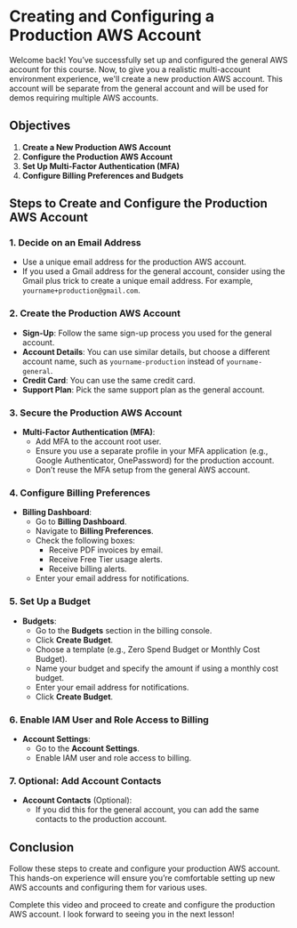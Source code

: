 # Creating and Configuring a Production AWS Account

Welcome back! You’ve successfully set up and configured the general AWS account for this course. Now, to give you a realistic multi-account environment experience, we'll create a new production AWS account. This account will be separate from the general account and will be used for demos requiring multiple AWS accounts.

## Objectives

1. **Create a New Production AWS Account**
2. **Configure the Production AWS Account**
3. **Set Up Multi-Factor Authentication (MFA)**
4. **Configure Billing Preferences and Budgets**

## Steps to Create and Configure the Production AWS Account

### 1. **Decide on an Email Address**

- Use a unique email address for the production AWS account.
- If you used a Gmail address for the general account, consider using the Gmail plus trick to create a unique email address. For example, `yourname+production@gmail.com`.

### 2. **Create the Production AWS Account**

- **Sign-Up**: Follow the same sign-up process you used for the general account.
- **Account Details**: You can use similar details, but choose a different account name, such as `yourname-production` instead of `yourname-general`.
- **Credit Card**: You can use the same credit card.
- **Support Plan**: Pick the same support plan as the general account.

### 3. **Secure the Production AWS Account**

- **Multi-Factor Authentication (MFA)**:
  - Add MFA to the account root user.
  - Ensure you use a separate profile in your MFA application (e.g., Google Authenticator, OnePassword) for the production account.
  - Don’t reuse the MFA setup from the general AWS account.

### 4. **Configure Billing Preferences**

- **Billing Dashboard**:
  - Go to **Billing Dashboard**.
  - Navigate to **Billing Preferences**.
  - Check the following boxes:
    - Receive PDF invoices by email.
    - Receive Free Tier usage alerts.
    - Receive billing alerts.
  - Enter your email address for notifications.

### 5. **Set Up a Budget**

- **Budgets**:
  - Go to the **Budgets** section in the billing console.
  - Click **Create Budget**.
  - Choose a template (e.g., Zero Spend Budget or Monthly Cost Budget).
  - Name your budget and specify the amount if using a monthly cost budget.
  - Enter your email address for notifications.
  - Click **Create Budget**.

### 6. **Enable IAM User and Role Access to Billing**

- **Account Settings**:
  - Go to the **Account Settings**.
  - Enable IAM user and role access to billing.

### 7. **Optional: Add Account Contacts**

- **Account Contacts** (Optional):
  - If you did this for the general account, you can add the same contacts to the production account.

## Conclusion

Follow these steps to create and configure your production AWS account. This hands-on experience will ensure you’re comfortable setting up new AWS accounts and configuring them for various uses.

Complete this video and proceed to create and configure the production AWS account. I look forward to seeing you in the next lesson!
